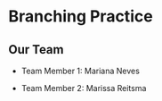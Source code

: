 # Branching Practice

## Our Team

- Team Member 1: Mariana Neves 


- Team Member 2: Marissa Reitsma
